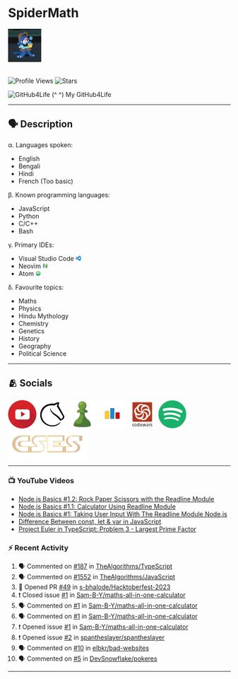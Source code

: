 # SpiderMath
<img src="./Assets/CuteBubbles.gif" height=75px>
<br><br>

![Profile Views](https://komarev.com/ghpvc/?username=SpiderMath)
![Stars](https://img.shields.io/github/stars/SpiderMath?style=social)

![GitHub4Life](https://github4life.herokuapp.com/SpiderMath.gif?camo=true)
(^ ^) My GitHub4Life

<hr>

## 🗣️ Description
α. Languages spoken:  

- English
- Bengali
- Hindi
- French (Too basic)

β. Known programming languages:  

- JavaScript
- Python
- C/C++
- Bash

γ. Primary IDEs:

- Visual Studio Code [<img src='./Assets/VSCode.png' height=12>](https://code.visualstudio.com/)
- Neovim [<img src='./Assets/Neovim.png' height=12>](https://neovim.io/)
- Atom [<img src='./Assets/Atom.png' height=12>](https://atom.io/)

δ. Favourite topics:

- Maths
- Physics
- Hindu Mythology
- Chemistry
- Genetics
- History
- Geography
- Political Science

<hr>


## 🫂 Socials
[<img src='./Assets/YouTube.png' height=64>](https://www.youtube.com/channel/UCuQvyfLaZOG4bPwEvqSYCLg)
[<img src='./Assets/Lichess.png' height=64>](https://lichess.org/@/RishiMath)
[<img src='./Assets/Chess.com.png' height=64>](https://www.chess.com/member/RishiMath)
[<img src='./Assets/CodeForces.png' height=64>](https://codeforces.com/profile/RishiMath)
[<img src='./Assets/Codewars.png' height=64>](https://www.codewars.com/users/SpiderMath)
[<img src='./Assets/Spotify.png' height=64>](https://open.spotify.com/user/n2kxw650p1r9t0nyhpbfkx15z)
[<img src='./Assets/CSES.png' height=64>](https://cses.fi/user/92653)
<hr>


### 📺 YouTube Videos
<!-- YOUTUBE:START -->
- [Node.js Basics #1.2: Rock Paper Scissors with the Readline Module](https://www.youtube.com/watch?v=CbqNrprY094)
- [Node.js Basics #1.1: Calculator Using Readline Module](https://www.youtube.com/watch?v=QXKqfwliS7U)
- [Node.js Basics #1: Taking User Input With The Readline Module Node.js](https://www.youtube.com/watch?v=dTknGVAvAak)
- [Difference Between const, let &amp; var in JavaScript](https://www.youtube.com/watch?v=9wuZGoOxg9M)
- [Project Euler in TypeScript: Problem 3 - Largest Prime Factor](https://www.youtube.com/watch?v=DaDziQ4ZRvw)
<!-- YOUTUBE:END -->


### ⚡ Recent Activity
<!--START_SECTION:activity-->
1. 🗣 Commented on [#187](https://github.com/TheAlgorithms/TypeScript/pull/187#issuecomment-1974809181) in [TheAlgorithms/TypeScript](https://github.com/TheAlgorithms/TypeScript)
2. 🗣 Commented on [#1552](https://github.com/TheAlgorithms/JavaScript/pull/1552#issuecomment-1974809033) in [TheAlgorithms/JavaScript](https://github.com/TheAlgorithms/JavaScript)
3. 💪 Opened PR [#49](https://github.com/s-bhalode/Hacktoberfest-2023/pull/49) in [s-bhalode/Hacktoberfest-2023](https://github.com/s-bhalode/Hacktoberfest-2023)
4. ❗️ Closed issue [#1](https://github.com/Sam-B-Y/maths-all-in-one-calculator/issues/1) in [Sam-B-Y/maths-all-in-one-calculator](https://github.com/Sam-B-Y/maths-all-in-one-calculator)
5. 🗣 Commented on [#1](https://github.com/Sam-B-Y/maths-all-in-one-calculator/issues/1) in [Sam-B-Y/maths-all-in-one-calculator](https://github.com/Sam-B-Y/maths-all-in-one-calculator)
6. 🗣 Commented on [#1](https://github.com/Sam-B-Y/maths-all-in-one-calculator/issues/1) in [Sam-B-Y/maths-all-in-one-calculator](https://github.com/Sam-B-Y/maths-all-in-one-calculator)
7. ❗️ Opened issue [#1](https://github.com/Sam-B-Y/maths-all-in-one-calculator/issues/1) in [Sam-B-Y/maths-all-in-one-calculator](https://github.com/Sam-B-Y/maths-all-in-one-calculator)
8. ❗️ Opened issue [#2](https://github.com/spantheslayer/spantheslayer/issues/2) in [spantheslayer/spantheslayer](https://github.com/spantheslayer/spantheslayer)
9. 🗣 Commented on [#10](https://github.com/elbkr/bad-websites/issues/10) in [elbkr/bad-websites](https://github.com/elbkr/bad-websites)
10. 🗣 Commented on [#5](https://github.com/DevSnowflake/pokeres/issues/5) in [DevSnowflake/pokeres](https://github.com/DevSnowflake/pokeres)
<!--END_SECTION:activity-->
<hr>
